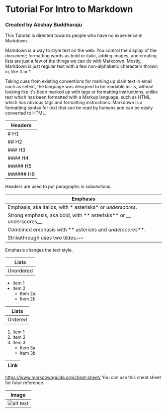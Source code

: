 # Tutorial For Intro to Markdown
### Created by Akshay Buddharaju 

This Tutorial is directed towards people who have no experience in Markdown.

Markdown is a way to style text on the web. You control the display of the document; formatting words as bold or italic, adding images, and creating lists are just a few of the things we can do with Markdown. Mostly, Markdown is just regular text with a few non-alphabetic characters thrown in, like # or *.

Taking cues from existing conventions for marking up plain text in email such as setext, the language was designed to be readable as-is, without looking like it's been marked up with tags or formatting instructions, unlike text which has been formatted with a Markup language, such as HTML, which has obvious tags and formatting instructions. Markdown is a formatting syntax for text that can be read by humans and can be easily converted to HTML.

| Headers       |
| ------------- |
| # H1     |
| ## H2      |
| ### H3 |
|#### H4|
|##### H5|
|###### H6|

Headers are used to put paragraphs in subsections.

|Emphasis|
|---------------------------------------------------------|
|Emphasis, aka italics, with * asterisks* or _underscores_.|
|Strong emphasis, aka bold, with  ** asterisks** or __ underscores__.|
|Combined emphasis with  ** asterisks and _underscores_**.|
|Strikethrough uses two tildes.~~|

Emphasis changes the text style.

|Lists    |
|----------|  
|Unordered|
* Item 1
* Item 2
   * Item 2a
   * Item 2b
 
|Lists |
|-------|
|Ordered|
1. Item 1
2. Item 2
3. Item 3
   * Item 3a
   * Item 3b
    
 |Link|
 |-----|
 https://www.markdownguide.org/cheat-sheet/ You can use this cheat sheet for futur reference. 
 
 |Image|
 |---------|
 |![alt text](image.jpg)|

